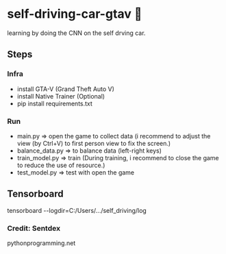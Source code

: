 # self-driving-car-gtav :car:
learning by doing the CNN on the self drving car.

## Steps
### Infra
* install GTA-V (Grand Theft Auto V)
* install Native Trainer (Optional)
* pip install requirements.txt
### Run
* main.py => open the game to collect data (i recommend to adjust the view (by Ctrl+V) to first person view to fix the screen.)
* balance_data.py => to balance data (left-right keys)
* train_model.py => train (During training, i recommend to close the game to reduce the use of resource.)
* test_model.py => test with open the game

## Tensorboard
tensorboard --logdir=C:/Users/.../self_driving/log


### Credit: Sentdex 
pythonprogramming.net
